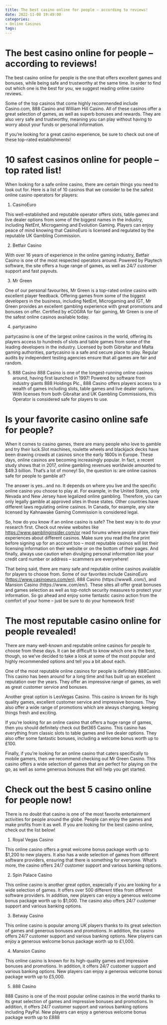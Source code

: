 ```yaml
---
title: The best casino online for people – according to reviews!
date: 2022-11-08 19:49:00
categories:
- Online Casinos
tags:
---
```



#  The best casino online for people – according to reviews!

The best casino online for people is the one that offers excellent games and bonuses, while being safe and trustworthy at the same time. In order to find out which one is the best for you, we suggest reading online casino reviews.

Some of the top casinos that come highly recommended include Casino.com, 888 Casino and William Hill Casino. All of these casinos offer a great selection of games, as well as superb bonuses and rewards. They are also very safe and trustworthy, meaning you can play without having to worry about your funds or personal information.

If you’re looking for a great casino experience, be sure to check out one of these top-rated establishments!

#  10 safest casinos online for people – top rated list!

When looking for a safe online casino, there are certain things you need to look out for. Here is a list of 10 casinos that we consider to be the safest online casino operators for players:

1) CasinoEuro

This well-established and reputable operator offers slots, table games and live dealer options from some of the biggest names in the industry, including NetEnt, Microgaming and Evolution Gaming. Players can enjoy peace of mind knowing that CasinoEuro is licensed and regulated by the reputable UK Gambling Commission.

2) Betfair Casino

With over 16 years of experience in the online gaming industry, Betfair Casino is one of the most respected operators around. Powered by Playtech software, the site offers a huge range of games, as well as 24/7 customer support and fast payouts.

3) Mr Green

One of our personal favourites, Mr Green is a top-rated online casino with excellent player feedback. Offering games from some of the biggest developers in the business, including NetEnt, Microgaming and IGT, Mr Green provides an excellent gambling experience with great promotions and bonuses on offer. Certified by eCOGRA for fair gaming, Mr Green is one of the safest online casinos available today.

4) partycasino

partycasino is one of the largest online casinos in the world, offering its players access to hundreds of slots and table games from some of the leading developers in the industry. Licensed by both Gibraltar and Malta gaming authorities, partycasino is a safe and secure place to play. Regular audits by independent testing agencies ensure that all games are fair and random.


5) 888 Casino
888 Casino is one of the longest-running online casinos around, having first launched in 1997! Powered by software from industry giants 888 Holdings Plc., 888 Casino offers players access to a wealth of games including slots, table games and live dealer options. With licenses from both Gibraltar and UK Gambling Commissions, this Operator is considered safe for players to use.

#  Is your favorite casino online safe for people?

When it comes to casino games, there are many people who love to gamble and try their luck.Slot machines, roulette wheels and blackjack decks have been drawing crowds at casinos since the early 1800s in Europe. These days, online casinos are becoming increasingly popular. In fact, a recent study shows that in 2017, online gambling revenues worldwide amounted to $49.3 billion. That’s a lot of money! So, the question is: are online casinos safe for people to gamble at?

The answer is yes…and no. It depends on where you live and the specific online casino you choose to play at. For example, in the United States, only Nevada and New Jersey have legalized online gambling. Therefore, you can only legally gamble at approved sites in those states. Other countries have different laws regulating online casinos. In Canada, for example, any site licensed by Kahnawake Gaming Commission is considered legal.

So, how do you know if an online casino is safe? The best way is to do your research first. Check out review websites like https://www.gamblinginsider.com/or read forums where people share their experiences about different casinos. Make sure you read the fine print before signing up for an account too – most reputable casinos will list their licensing information on their website or on the bottom of their pages. And finally, always use caution when divulging personal information like your credit card number or address – scammers are everywhere!

That being said, there are many safe and reputable online casinos available for players to choose from. Some of our favorites include CasinoEuro (https://www.casinoeuro.com/en), 888 Casino (https://www8..com/), and Mansion Casino (https://www..com/en/). These sites all offer great bonuses and games selection as well as top-notch security measures to protect your information. So go ahead and enjoy some fantastic casino action from the comfort of your home – just be sure to do your homework first!

#  The most reputable casino online for people revealed!

There are many well-known and reputable online casinos for people to choose from these days. It can be difficult to know which one is the best, though, so we’ve decided to take a look at some of the most popular and highly recommended options and tell you a bit about each.

One of the most reputable online casinos for people is definitely 888Casino. This casino has been around for a long time and has built up an excellent reputation over the years. They offer an impressive range of games, as well as great customer service and bonuses.

Another great option is LeoVegas Casino. This casino is known for its high quality games, excellent customer service and impressive bonuses. They also offer a wide range of promotions which are always changing, keeping things fresh and exciting.

If you’re looking for an online casino that offers a huge range of games, then you should definitely check out Bet365 Casino. This casino has everything from classic slots to table games and live dealer options. They also offer some fantastic bonuses, including a welcome bonus worth up to £100.

Finally, if you’re looking for an online casino that caters specifically to mobile gamers, then we recommend checking out Mr Green Casino. This casino offers a wide selection of games that are perfect for playing on the go, as well as some generous bonuses that will help you get started.

#  Check out the best 5 casino online for people now!

There is no doubt that casino is one of the most favorite entertainment activities for people around the globe. People can enjoy the games and make profits from it as well. If you are looking for the best casino online, check out the list below!

1. Royal Vegas Casino

This online casino offers a great welcome bonus package worth up to $1,200 to new players. It also has a wide selection of games from different software providers, ensuring that there is something for everyone. What’s more, the casino offers 24/7 customer support and various banking options.

2. Spin Palace Casino

This online casino is another great option, especially if you are looking for a wide selection of games. It offers over 500 different titles from different software providers. In addition, new players can enjoy a generous welcome bonus package worth up to $1,000. The casino also offers 24/7 customer support and various banking options.

3. Betway Casino

This online casino is popular among UK players thanks to its great selection of games and generous bonuses and promotions. In addition, the casino offers 24/7 customer support and various banking options. New players can enjoy a generous welcome bonus package worth up to £1,000.

4. Mansion Casino

This online casino is known for its high-quality games and impressive bonuses and promotions. In addition, it offers 24/7 customer support and various banking options. New players can enjoy a generous welcome bonus package worth up to £5,000.

5. 888 Casino

888 Casino is one of the most popular online casinos in the world thanks to its great selection of games and impressive bonuses and promotions. In addition, it offers 24/7 customer support and various banking options including PayPal. New players can enjoy a generous welcome bonus package worth up to £888